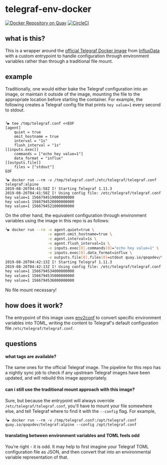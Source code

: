 # telegraf-env-docker

[![Docker Repository on Quay](https://quay.io/repository/qoqodev/telegraf/status "Docker Repository on Quay")](https://quay.io/repository/qoqodev/telegraf)
[![CircleCI](https://img.shields.io/circleci/build/github/andreykaipov/telegraf-env-docker/master.svg)](https://circleci.com/gh/andreykaipov/telegraf-env-docker)

## what is this?

This is a wrapper around the [official Telegraf Docker image](https://hub.docker.com/_/telegraf/)
from [InfluxData](https://www.influxdata.com/) with a custom entrypoint to handle configuration
through environment variables rather than through a traditional file mount.

## example

Traditionally, one would either bake the Telegraf configuration into an image, or maintain it
outside of the image, mounting the file to the appropriate location before starting the container.
For example, the following creates a Telegraf config file that prints `hey value=1` every second to stdout.

```shell

└▶ tee /tmp/telegraf.conf <<EOF
[agent]
    quiet = true
    omit_hostname = true
    interval = "1s"
    flush_interval = "1s"
[[inputs.exec]]
    commands = ["echo hey value=1"]
    data_format = "influx"
[[outputs.file]]
    files = ["stdout"]
EOF

└▶ docker run --rm -v /tmp/telegraf.conf:/etc/telegraf/telegraf.conf telegraf:alpine
2019-08-26T04:41:58Z I! Starting Telegraf 1.11.3
2019-08-26T04:41:58Z I! Using config file: /etc/telegraf/telegraf.conf
hey value=1 1566794519000000000
hey value=1 1566794520000000000
hey value=1 1566794521000000000
```

On the other hand, the equivalent configuration through environment variables using the image in this repo is as follows:

```bash
└▶ docker run --rm -e agent.quiet=true \
                   -e agent.omit_hostname=true \
                   -e agent.interval=1s \
                   -e agent.flush_interval=1s \
                   -e inputs.exec[0].commands[0]="echo hey value=1" \
                   -e inputs.exec[0].data_format=influx \
                   -e outputs.file[0].files[0]=stdout quay.io/qoqodev/telegraf:alpine
2019-08-26T04:42:13Z I! Starting Telegraf 1.11.3
2019-08-26T04:42:13Z I! Using config file: /etc/telegraf/telegraf.conf
hey value=1 1566794534000000000
hey value=1 1566794535000000000
hey value=1 1566794536000000000
```

No file mount necessary!

## how does it work?

The entrypoint of this image uses [env2conf](https://github.com/andreykaipov/env2conf) to convert
specific environment variables into TOML, writing the content to Telegraf's default configuration
file `/etc/telegraf/telegraf.conf`.

## questions

#### what tags are available?
  
The same ones for the official Telegraf image. The pipeline for this repo has a nightly sync job to check if
any upstream Telegraf images have been updated, and will rebuild this image appropriately.
  
#### can i still use the traditional mount approach with this image?

Sure, but because the entrypoint will always override `/etc/telegraf/telegraf.conf`, you'll have to
mount your file somewhere else, and tell Telegraf where to find it with the `--config` flag. For example,
```
└▶ docker run --rm -v /tmp/telegraf.conf:/opt/telegraf.conf quay.io/qoqodev/telegraf:alpine --config /opt/telegraf.conf
```

#### translating between environment variables and TOML feels odd

You're right - it is odd. It may help to first imagine your Telegraf TOML configuration file as JSON,
and then convert that into an environmental variable representation of that.

